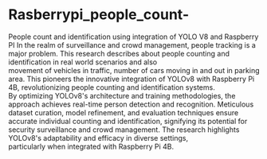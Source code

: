 # Rasberrypi_people_count-
People count and identification using integration of YOLO V8 and Raspberry PI
In the realm of surveillance and crowd management, people tracking is a major problem. This research describes about people counting and identification in real world scenarios and also <br> movement of vehicles in traffic, number of cars moving in and out in parking area. This pioneers the innovative integration of YOLOv8 with Raspberry Pi 4B, revolutionizing people counting and identification systems.<br> By optimizing YOLOv8's architecture and training methodologies, the approach achieves real-time person detection and recognition. Meticulous dataset curation, model refinement, and evaluation techniques ensure <br> accurate individual counting and identification, signifying its potential for security surveillance and crowd management. The research highlights YOLOv8's adaptability and efficacy in diverse settings, <br> particularly when integrated with Raspberry Pi 4B.
